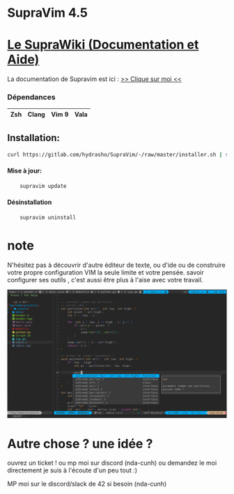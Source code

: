 # SupraVim 4.5

# [Le SupraWiki (Documentation et Aide)](https://gitlab.com/hydrasho/SupraVim/-/wikis/home)
La documentation de Supravim est ici : 
[>> Clique sur moi <<](https://gitlab.com/hydrasho/SupraVim/-/wikis/home)


### Dépendances
| Zsh | Clang | Vim 9 | Vala |
|-----|-------|-------|------|
## Installation:
```bash
curl https://gitlab.com/hydrasho/SupraVim/-/raw/master/installer.sh | sh
```

#### Mise à jour:
```bash
    supravim update
```

#### Désinstallation

```bash
    supravim uninstall
```
# note


N'hésitez pas à découvrir d'autre éditeur de texte, ou d'ide ou de construire votre propre configuration VIM la seule limite et votre pensée. savoir configurer ses outils , c'est aussi être plus à l'aise avec votre travail.

<img src="data/README.png"/>

# Autre chose ? une idée ?
ouvrez un ticket ! ou mp moi sur discord (nda-cunh) ou demandez le moi directement
je suis à l'écoute d'un peu tout :)

MP moi sur le discord/slack de 42 si besoin (nda-cunh)
